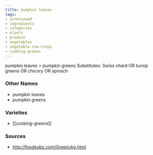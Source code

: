 ```yaml
---
title: pumpkin leaves
tags:
- unreviewed
- ingredients
- categories
- plants
- produce
- vegetables
- vegetable-row-crops
- cooking-greens
---
```

pumpkin leaves = pumpkin greens Substitutes: Swiss chard OR turnip greens OR chicory OR spinach

### Other Names

* pumpkin leaves
* pumpkin greens

### Varieties

* [[cooking-greens]]

### Sources
* http://foodsubs.com/Greenckg.html
